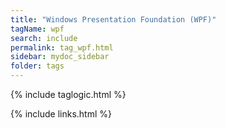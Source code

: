 ```yaml
---
title: "Windows Presentation Foundation (WPF)"
tagName: wpf
search: include
permalink: tag_wpf.html
sidebar: mydoc_sidebar
folder: tags
---
```

{% include taglogic.html %}

{% include links.html %}